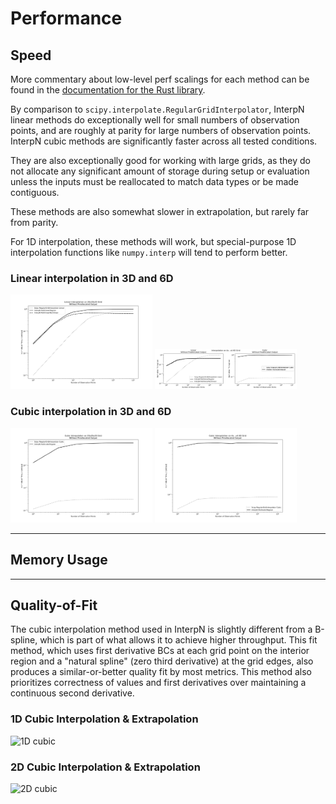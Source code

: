 # Performance

## Speed

More commentary about low-level perf scalings for each method
can be found in the [documentation for the Rust library](https://docs.rs/interpn/latest/interpn/).

By comparison to `scipy.interpolate.RegularGridInterpolator`,
InterpN linear methods do exceptionally well for small numbers of observation points, and are roughly at parity for large numbers of observation points. InterpN cubic methods are significantly faster across all tested conditions.

They are also exceptionally good for working with large grids,
as they do not allocate any significant amount of storage during
setup or evaluation unless the inputs must be reallocated to match data types or be made contiguous.

These methods are also somewhat slower in extrapolation, but rarely
far from parity.

For 1D interpolation, these methods will work, but special-purpose
1D interpolation functions like `numpy.interp` will tend to perform
better.

### Linear interpolation in 3D and 6D
<p>
    <img style="width: 45%" src="./3d_no_prealloc.svg" alt="3D linear" />
    <img style="width: 45%" src="./6d_no_prealloc.svg" alt="6D linear" />
</p>

### Cubic interpolation in 3D and 6D

<p>
    <img style="width: 45%" src="./3d_no_prealloc_cubic.svg" alt="3D linear" />
    <img style="width: 45%" src="./6d_no_prealloc_cubic.svg" alt="6D linear" />
</p>

----
## Memory Usage

----
## Quality-of-Fit

The cubic interpolation method used in InterpN is slightly different from a B-spline, which is part of what allows it to achieve higher throughput. This fit method, which uses first derivative BCs at each grid point on the interior region and a "natural spline" (zero third derivative) at the grid edges, also produces a similar-or-better quality fit by most metrics. This method also prioritizes correctness of values and first derivatives over maintaining a continuous second derivative.

### 1D Cubic Interpolation & Extrapolation
![1D cubic](./cubic_comparison_1d.svg)

### 2D Cubic Interpolation & Extrapolation
![2D cubic](./cubic_comparison_2d.svg)